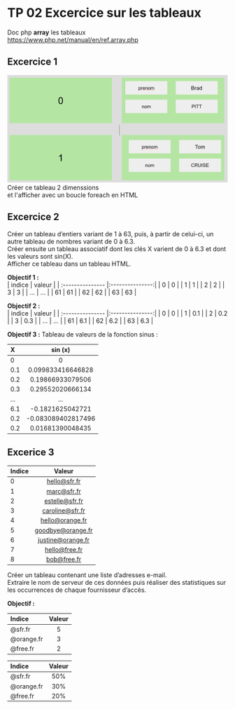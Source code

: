 # TP 02 Excercice sur les tableaux

Doc php **array** les tableaux  
https://www.php.net/manual/en/ref.array.php

## Excercice 1
![tableau](../img/08-tableau.png)
Créer ce tableau 2 dimenssions   
et l'afficher avec un boucle foreach  en HTML

## Excercice 2
Créer un tableau d’entiers variant de 1 à 63, puis, à partir de celui-ci, un autre tableau 
de nombres variant de 0 à 6.3.  
Créer ensuite un tableau associatif dont les clés X varient de 0 à 6.3 et dont les valeurs 
sont sin(X).  
Afficher ce tableau dans un tableau HTML.

**Objectif 1 :**  
| indice  | valeur | 
| :--------------- |:---------------:|
| 0 | 0 |
| 1 | 1 |
| 2 | 2 |
| 3 | 3 |
| ... | ... |
| 61 | 61 |
| 62 | 62 |
| 63 | 63 |

**Objectif 2 :**  
| indice  | valeur | 
| :--------------- |:---------------:|
| 0 | 0 |
| 1 | 0.1 |
| 2 | 0.2 |
| 3 | 0.3 |
| ... | ... |
| 61 | 6.1 |
| 62 | 6.2 |
| 63 | 6.3 |

**Objectif 3 :**
Tableau de valeurs de la fonction sinus :  



| X  | sin (x) | 
| :--------------- |:---------------:|
| 0 | 0 |
| 0.1 | 0.099833416646828 |
| 0.2 | 0.19866933079506 |
| 0.3 | 0.29552020666134 |
| ... | ... |
| 6.1 | -0.1821625042721 |
| 0.2 | -0.083089402817496 |
| 0.2 | 0.01681390048435 |


## Excerice 3

| Indice  | Valeur | 
| :--------------- |:---------------:|
| 0 | hello@sfr.fr |
| 1 | marc@sfr.fr |
| 2 | estelle@sfr.fr |
| 3 | caroline@sfr.fr |
| 4 | hello@orange.fr |
| 5 | goodbye@orange.fr |
| 6 | justine@orange.fr |
| 7 | hello@free.fr |
| 8 | bob@free.fr |

Créer un tableau contenant une liste d’adresses e-mail.  
Extraire le nom de serveur de ces données puis réaliser des statistiques sur les occurrences de chaque fournisseur d’accès. 

**Objectif :**

| Indice  | Valeur | 
| :--------------- |:---------------:|
| @sfr.fr | 5 |
| @orange.fr | 3 |
| @free.fr | 2 |


| Indice  | Valeur | 
| :--------------- |:---------------:|
| @sfr.fr | 50% |
| @orange.fr | 30% |
| @free.fr | 20% |





